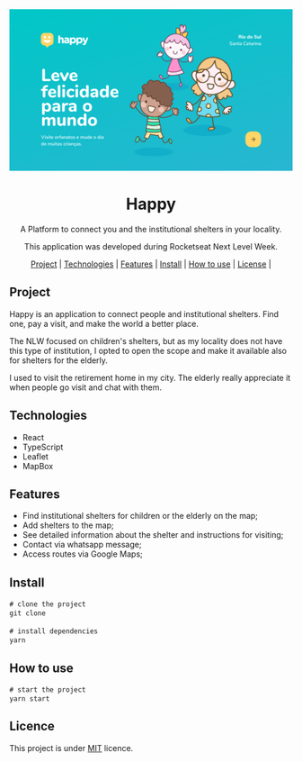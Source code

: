 <div align="center">

  <img src="./.github/header.png" width="600px" />
  <h1 align="center">Happy</h1>
  <p>A Platform to connect you and the institutional shelters in your locality.</p>
  <p>This application was developed during  Rocketseat Next Level Week.</p>

  <span>
    <a href="#project">Project</a> |
    <a href="#tech">Technologies</a> |
    <a href="#features">Features</a> |
    <a href="#install">Install</a> |
    <a href="#use">How to use</a> |
    <a href="#license">License</a> |
  </span>
</div>

<h2 id="project">Project</h2>

<p>
Happy is an application to connect people and institutional shelters. Find one, pay a visit, and make the world a better place.
</p>
<p>
The NLW focused on children's shelters, but as my locality does not have this type of institution, I opted to open the scope and make it available also for shelters for the elderly.
</p>
<p>
I used to visit the retirement home in my city. The elderly really appreciate it when people go visit and chat with them.
</p>


<h2 id="tech">Technologies</h2>
<ul>
  <li>React</li>
  <li>TypeScript</li>
  <li>Leaflet</li>
  <li>MapBox</li>
</ul>

<h2 id="features">Features</h2>
<ul>
  <li>Find institutional shelters for children or the elderly on the map;</li>
  <li>Add shelters to the map;</li>
  <li>See detailed information about the shelter and instructions for visiting;</li>
  <li>Contact via whatsapp message;</li>
  <li>Access routes via Google Maps;</li>
</ul>

<h2 id="install">Install</h2>

```shell
# clone the project
git clone

# install dependencies
yarn

```


<h2 id="use">How to use</h2>

```shell
# start the project
yarn start
```

<h2 id="licence">Licence</h2>

<p>
This project is under <a href="">MIT</a> licence.
</p>

